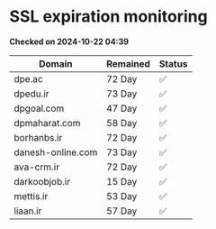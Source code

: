 # SSL expiration monitoring

**Checked on 2024-10-22 04:39**

| Domain | Remained | Status       |
|--------|----------|--------------|
| dpe.ac     | 72 Day   | ✅ |
| dpedu.ir     | 73 Day   | ✅ |
| dpgoal.com     | 47 Day   | ✅ |
| dpmaharat.com     | 58 Day   | ✅ |
| borhanbs.ir     | 72 Day   | ✅ |
| danesh-online.com     | 73 Day   | ✅ |
| ava-crm.ir     | 72 Day   | ✅ |
| darkoobjob.ir     | 15 Day   | ✅ |
| mettis.ir     | 53 Day   | ✅ |
| liaan.ir     | 57 Day   | ✅ |
